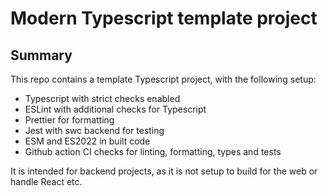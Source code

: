 # Modern Typescript template project

## Summary
This repo contains a template Typescript project, with the following setup:

- Typescript with strict checks enabled
- ESLint with additional checks for Typescript
- Prettier for formatting
- Jest with swc backend for testing
- ESM and ES2022 in built code
- Github action CI checks for linting, formatting, types and tests

It is intended for backend projects, as it is not setup to build for the web or handle React etc.
